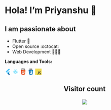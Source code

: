 # Hola! I’m Priyanshu 👋

<!---## About Me--->

## I am passionate about

- Flutter :robot:
- Open source :octocat:
- Web Development 👩🏾‍💻

**Languages and Tools:**  

<code><img height="20" src="https://raw.githubusercontent.com/github/explore/80688e429a7d4ef2fca1e82350fe8e3517d3494d/topics/flutter/flutter.png"></code>
<code><img height="20" src="https://raw.githubusercontent.com/github/explore/80688e429a7d4ef2fca1e82350fe8e3517d3494d/topics/react-native/react-native.png"></code>
<code><img height="20" src="https://raw.githubusercontent.com/github/explore/80688e429a7d4ef2fca1e82350fe8e3517d3494d/topics/html/html.png"></code>
<code><img height="20" src="https://raw.githubusercontent.com/github/explore/5c058a388828bb5fde0bcafd4bc867b5bb3f26f3/topics/css/css.png"></code>
<code><img height="20" src="https://raw.githubusercontent.com/github/explore/80688e429a7d4ef2fca1e82350fe8e3517d3494d/topics/javascript/javascript.png"></code>    

## <p align="center">Visitor count </p> 
 <p align="center"> 
  <img src="https://profile-counter.glitch.me/Priyanshujha11/count.svg" />
</p>


<!---
Priyanshujha11/Priyanshujha11 is a ✨ special ✨ repository because its `README.md` (this file) appears on your GitHub profile.
You can click the Preview link to take a look at your changes.
--->


